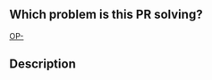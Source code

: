 ## Which problem is this PR solving?

<!-- REQUIRED link to the corresponding issue or a short description of the rationale for this change/addition -->
[OP-](https://jira.digital.ingka.com/browse/OP-)

## Description

<!-- REQUIRED Describe your approach and design -->
